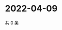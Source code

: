 # 2022-04-09

共 0 条

<!-- BEGIN WEIBO -->
<!-- 最后更新时间 Sat Apr 09 2022 02:16:18 GMT+0800 (China Standard Time) -->

<!-- END WEIBO -->
